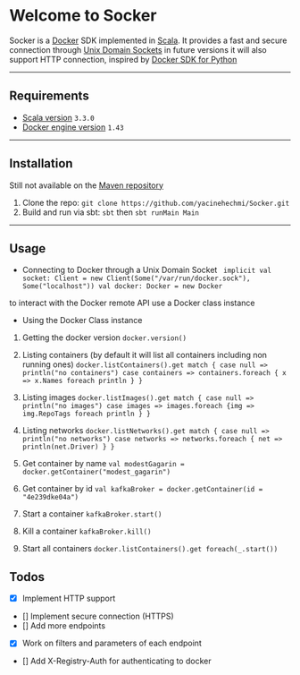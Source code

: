 # Welcome to Socker

Socker is a [Docker](https://docs.docker.com/get-started/overview/) SDK implemented in [Scala](https://www.scala-lang.org/).
It provides a fast and secure connection through [Unix Domain Sockets](https://en.wikipedia.org/wiki/Unix_domain_socket) in future versions it will also support HTTP connection, inspired by [Docker SDK for Python](https://docker-py.readthedocs.io/en/stable/)

---

## Requirements
- [Scala version](https://www.scala-lang.org/download/3.3.0.html) `3.3.0`
- [Docker engine version](https://docs.docker.com/engine/api/v1.43/) `1.43`

---

## Installation
Still not available on the [Maven repository](https://mvnrepository.com/) 
1. Clone the repo: `git clone https://github.com/yacinehechmi/Socker.git`
2. Build and run via sbt: `sbt` then `sbt runMain Main`

---

## Usage
- Connecting to Docker through a Unix Domain Socket
` implicit val socket: Client = new Client(Some("/var/run/docker.sock"), Some("localhost"))
    val docker: Docker = new Docker`

to interact with the Docker remote API use a Docker class instance
- Using the Docker Class instance

1. Getting the docker version
`docker.version()`


2. Listing containers (by default it will list all containers including non running ones)
`docker.listContainers().get match {
      case null => println("no containers")
      case containers => containers.foreach { x =>
        x.Names foreach println
      }
}`


3. Listing images
`docker.listImages().get match {
      case null => println("no images")
      case images => images.foreach {img =>
        img.RepoTags foreach println
      }
}`


4. Listing networks
`docker.listNetworks().get match {
      case null => println("no networks")
      case networks => networks.foreach { net =>
        println(net.Driver)
      }
}`


5. Get container by name 
`val modestGagarin = docker.getContainer("modest_gagarin")`


6.  Get container by id
`val kafkaBroker = docker.getContainer(id = "4e239dke04a")`


7. Start a container
`kafkaBroker.start()`


8. Kill a container
`kafkaBroker.kill()`


10. Start all containers
`docker.listContainers().get foreach(_.start())`

## Todos
- [x] Implement HTTP support
- [] Implement secure connection (HTTPS)
- [] Add more endpoints
- [x] Work on filters and parameters of each endpoint
- [] Add X-Registry-Auth for authenticating to docker
